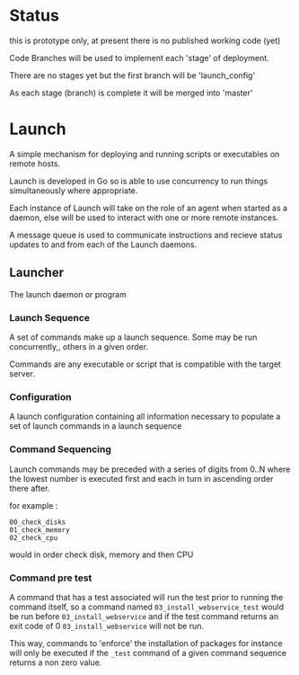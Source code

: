 # Status

this is prototype only, at present there is no published working code (yet)

Code Branches will be used to implement each 'stage' of deployment.

There are no stages yet but the first branch will be 'launch_config'

As each stage (branch) is complete it will be merged into 'master' 

# Launch

A simple mechanism for deploying and running scripts or executables on remote hosts.

Launch is developed in Go so is able to use concurrency to run things simultaneously where appropriate.

Each instance of Launch will take on the role of an agent when started as a daemon, else will be used to interact with one or more remote instances.

A message queue is used to communicate instructions and recieve status updates to and from each of the Launch daemons.

## Launcher

The launch daemon or program

### Launch Sequence

A set of commands make up a launch sequence. Some may be run concurrently,,
others in a given order.

Commands are any executable or script that is compatible with the target server.

### Configuration

A launch configuration containing all information necessary to populate a set 
of launch commands in a launch sequence

### Command Sequencing

Launch commands may be preceded with a series of digits from 0..N where the 
lowest number is executed first and each in turn in ascending order there after.

for example :

    00_check_disks
    01_check_memory
    02_check_cpu

would in order check disk, memory and then CPU

### Command pre test

A command that has a test associated will run the test prior to running the 
command itself, so a command named `03_install_webservice_test` would be run 
before `03_install_webservice` and if the test command returns an exit code of 0
`03_install_webservice` will not be run.

This way, commands to 'enforce' the installation of packages for instance will
only be executed if the `_test` command of a given command sequence returns a 
non zero value.


